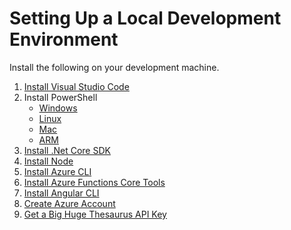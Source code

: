 # Setting Up a Local Development Environment

Install the following on your development machine.

1. [Install Visual Studio Code](https://code.visualstudio.com/download)
2. Install PowerShell
    * [Windows](https://docs.microsoft.com/en-us/powershell/scripting/setup/installing-powershell-core-on-windows?view=powershell-6)
    * [Linux](https://docs.microsoft.com/en-us/powershell/scripting/setup/installing-powershell-core-on-linux?view=powershell-6)
    * [Mac](https://docs.microsoft.com/en-us/powershell/scripting/setup/installing-powershell-core-on-macos?view=powershell-6)
    * [ARM](https://docs.microsoft.com/en-us/powershell/scripting/setup/powershell-core-on-arm?view=powershell-6)
3. [Install .Net Core SDK](https://www.microsoft.com/net/download)
4. [Install Node](https://nodejs.org/en/download/)
5. [Install Azure CLI](https://docs.microsoft.com/en-us/cli/azure/install-azure-cli?view=azure-cli-latest)
6. [Install Azure Functions Core Tools](https://github.com/Azure/azure-functions-core-tools)
7. [Install Angular CLI](https://cli.angular.io/)
8. [Create Azure Account](https://azure.microsoft.com/en-us/free/)
9. [Get a Big Huge Thesaurus API Key](https://words.bighugelabs.com/)

